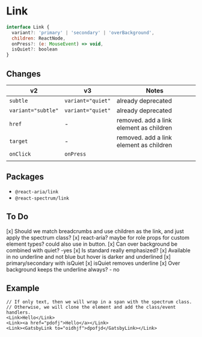 # Link

```javascript
interface Link {
  variant?: 'primary' | 'secondary' | 'overBackground',
  children: ReactNode,
  onPress?: (e: MouseEvent) => void,
  isQuiet?: boolean
}
```

## Changes
| **v2**                   | **v3**                  | **Notes**                               |
| ------------------------ | ----------------------- | --------------------------------------- |
| `subtle`                 | `variant="quiet"`       | already deprecated                      |
| `variant="subtle"`       | `variant="quiet"`       | already deprecated                      |
| `href`                   | -                       | removed. add a link element as children |
| `target`                 | -                       | removed. add a link element as children |
| `onClick`                | `onPress`               |                                         |
|                          |                         |                                         |

## Packages
- `@react-aria/link`
- `@react-spectrum/link`

## To Do
[x] Should we match breadcrumbs and use children as the link, and just apply the spectrum class?
[x] react-aria? maybe for role props for custom element types? could also use in button.
[x] Can over background be combined with quiet? -yes
[x] Is standard really emphasized?
[x] Available in no underline and not blue but hover is darker and underlined
[x] primary/secondary with isQuiet
[x] isQuiet removes underline
[x] Over background keeps the underline always? - no

## Example
    // If only text, then we will wrap in a span with the spectrum class.
    // Otherwise, we will clone the element and add the class/event handlers.
    <Link>Hello</Link>
    <Link><a href="pdofj">Hello</a></Link>
    <Link><GatsbyLink to="oidhjf">dpofjd</GatsbyLink></Link>

